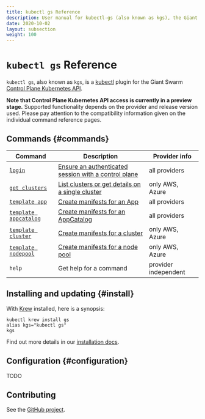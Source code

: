 ```yaml
---
title: kubectl gs Reference
description: User manual for kubectl-gs (also known as kgs), the Giant Swarm kubectl plugin.
date: 2020-10-02
layout: subsection
weight: 100
---
```


# `kubectl gs` Reference

`kubectl gs`, also known as `kgs`, is a [kubectl](https://kubernetes.io/docs/reference/kubectl/kubectl/) plugin for the Giant Swarm [Control Plane Kubernetes API](/basics/api/#cp-k8s-api).

**Note that Control Plane Kubernetes API access is currently in a preview stage.** Supported functionality depends on the provider and release version used. Please pay attention to the compatibility information given on the individual command reference pages.

## Commands {#commands}

| Command                    | Description                                               | Provider info
|----------------------------|-----------------------------------------------------------|----------------------
| [`login`][1]               | [Ensure an authenticated session with a control plane][1] | all providers
| [`get clusters`][2]        | [List clusters or get details on a single cluster][2]     | only AWS, Azure
| [`template app`][3]        | [Create manifests for an App][3]                          | all providers
| [`template appcatalog`][4] | [Create manifests for an AppCatalog][4]                   | all providers
| [`template cluster`][5]    | [Create manifests for a cluster][5]                       | only AWS, Azure
| [`template nodepool`][6]   | [Create manifests for a node pool][6]                     | only AWS, Azure
| `help`                     | Get help for a command                                    | provider independent

## Installing and updating {#install}

With [Krew](https://krew.sigs.k8s.io/) installed, here is a synopsis:

```nohighlight
kubectl krew install gs
alias kgs="kubectl gs"
kgs
```

Find out more details in our [installation docs](/reference/kubectl-gs/installation/).

## Configuration {#configuration}

TODO

## Contributing

See the [GitHub project](https://github.com/giantswarm/kubectl-gs).

[1]: /reference/kubectl-gs/login/
[2]: /reference/kubectl-gs/get-clusters/
[3]: /reference/kubectl-gs/template-app/
[4]: /reference/kubectl-gs/template-appcatalog/
[5]: /reference/kubectl-gs/template-cluster/
[6]: /reference/kubectl-gs/template-nodepool/

